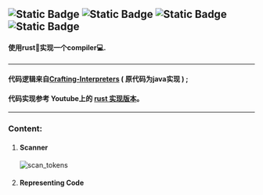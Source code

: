 ![Static Badge](https://img.shields.io/badge/Ubuntu-True-blue)
![Static Badge](https://img.shields.io/badge/Windows-False-red)
![Static Badge](https://img.shields.io/badge/Language-Rust-purple)
![Static Badge](https://img.shields.io/badge/For-Novice-brown)
---
#### 使用rust👾实现一个compiler💻.
---

#### 代码逻辑来自[Crafting-Interpreters][1] ( 原代码为java实现 ) ;

#### 代码实现参考 Youtube上的 [rust 实现版本][2]。
---
### Content:

1. #### Scanner
   
   ![scan_tokens](https://github.com/superbignut/ltl-compiler/blob/master/sources/scan_tokens.png)
2. #### Representing Code





[1]:https://craftinginterpreters.com/
[2]:https://www.youtube.com/playlist?list=PLj_VrUwyDuXS4K3n7X4U4qmkjpuA8rJ76